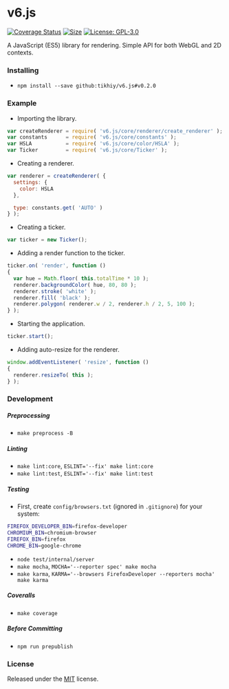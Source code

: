 # v6.js

[![Coverage Status](https://coveralls.io/repos/github/tikhiy/v6.js/badge.svg?branch=dev)](https://coveralls.io/github/tikhiy/v6.js?branch=dev)
[![Size](http://img.badgesize.io/tikhiy/v6.js/dev/dist/v6.min.js.gz.svg?&label=lightweight)](https://github.com/ngryman/badge-size)
[![License: GPL-3.0](https://img.shields.io/badge/License-GPL%20v3-blue.svg)](LICENSE)

A JavaScript (ES5) library for rendering. Simple API for both WebGL and 2D contexts.

### Installing

* `npm install --save github:tikhiy/v6.js#v0.2.0`

### Example

* Importing the library.

```javascript
var createRenderer = require( 'v6.js/core/renderer/create_renderer' );
var constants      = require( 'v6.js/core/constants' );
var HSLA           = require( 'v6.js/core/color/HSLA' );
var Ticker         = require( 'v6.js/core/Ticker' );
```

* Creating a renderer.

```javascript
var renderer = createRenderer( {
  settings: {
    color: HSLA
  },

  type: constants.get( 'AUTO' )
} );
```

* Creating a ticker.

```javascript
var ticker = new Ticker();
```

* Adding a render function to the ticker.

```javascript
ticker.on( 'render', function ()
{
  var hue = Math.floor( this.totalTime * 10 );
  renderer.backgroundColor( hue, 80, 80 );
  renderer.stroke( 'white' );
  renderer.fill( 'black' );
  renderer.polygon( renderer.w / 2, renderer.h / 2, 5, 100 );
} );
```

* Starting the application.

```javascript
ticker.start();
```

* Adding auto-resize for the renderer.

```javascript
window.addEventListener( 'resize', function ()
{
  renderer.resizeTo( this );
} );
```

### Development

##### Preprocessing

* `make preprocess -B`

##### Linting

* `make lint:core`, `ESLINT='--fix' make lint:core`
* `make lint:test`, `ESLINT='--fix' make lint:test`

##### Testing

* First, create `config/browsers.txt` (ignored in `.gitignore`) for your system:
```bash
FIREFOX_DEVELOPER_BIN=firefox-developer
CHROMIUM_BIN=chromium-browser
FIREFOX_BIN=firefox
CHROME_BIN=google-chrome
```
* `node test/internal/server`
* `make mocha`, `MOCHA='--reporter spec' make mocha`
* `make karma`, `KARMA='--browsers FirefoxDeveloper --reporters mocha' make karma`

##### Coveralls

* `make coverage`

##### Before Committing

* `npm run prepublish`

### License

Released under the [MIT](LICENSE) license.
